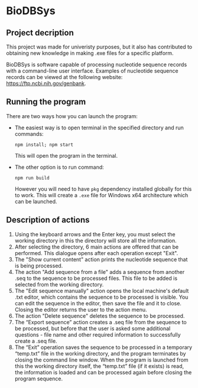 # BioDBSys

## Project decription

This project was made for univeristy purposes, but it also has contributed to obtaining new knowledge in making .exe files for a specific platform.

BioDBSys is software capable of processing nucleotide sequence records with a command-line user interface. Examples of nucleotide sequence records can be viewed at the following website: https://ftp.ncbi.nih.gov/genbank.

## Running the program

There are two ways how you can launch the program:

- The easiest way is to open terminal in the specified directory and run commands:

  `npm install; npm start`
  
  This will open the program in the terminal.

- The other option is to run command:

  `npm run build`
  
  However you will need to have `pkg` dependency installed globally for this to work. This will create a `.exe` file for Windows x64 architecture which can be launched.

## Description of actions

1. Using the keyboard arrows and the Enter key, you must select the working directory in this
the directory will store all the information.
2. After selecting the directory, 6 main actions are offered that can be performed. This dialogue
opens after each operation except "Exit".
3. The "Show current content" action prints the nucleotide sequence that is being processed.
4. The action "Add sequence from a file" adds a sequence from another .seq to the sequence to be processed
files. This file to be added is selected from the working directory.
5. The "Edit sequence manually" action opens the local machine's default .txt editor, which contains
the sequence to be processed is visible. You can edit the sequence in the editor, then save the file and it
to close. Closing the editor returns the user to the action menu.
6. The action "Delete sequence" deletes the sequence to be processed.
7. The “Export sequence” action creates a .seq file from the sequence to be processed, but before that
the user is asked some additional questions - file name and other required
information to successfully create a .seq file.
8. The “Exit” operation saves the sequence to be processed in a temporary “temp.txt” file in the working directory, and
the program terminates by closing the command line window. When the program is launched from this
the working directory itself, the “temp.txt” file (if it exists) is read, the information is
loaded and can be processed again before closing the program sequence.
